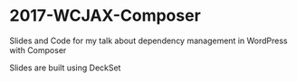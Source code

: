 # 2017-WCJAX-Composer
Slides and Code for my talk about dependency management in WordPress with Composer

Slides are built using DeckSet
